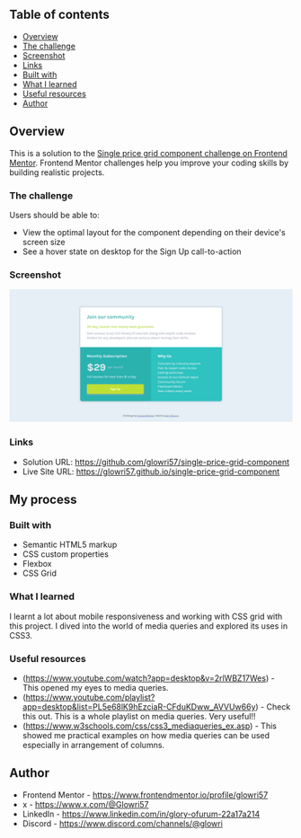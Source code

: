 
## Table of contents

  - [Overview](#overview)
  - [The challenge](#the-challenge)
  - [Screenshot](#screenshot)
  - [Links](#links)
  - [Built with](#built-with)
  - [What I learned](#what-i-learned)
  - [Useful resources](#useful-resources)
  - [Author](#author)



## Overview
This is a solution to the [Single price grid component challenge on Frontend Mentor](https://www.frontendmentor.io/challenges/single-price-grid-component-5ce41129d0ff452fec5abbbc). Frontend Mentor challenges help you improve your coding skills by building realistic projects. 
### The challenge

Users should be able to:

- View the optimal layout for the component depending on their device's screen size
- See a hover state on desktop for the Sign Up call-to-action

### Screenshot

![](./images/Screenshot.png)

### Links

- Solution URL: https://github.com/glowri57/single-price-grid-component
- Live Site URL: https://glowri57.github.io/single-price-grid-component

## My process

### Built with

- Semantic HTML5 markup
- CSS custom properties
- Flexbox
- CSS Grid

### What I learned

I learnt a lot about mobile responsiveness and working with CSS grid with this project. I dived into the world of media queries and explored its uses in CSS3.


### Useful resources

- (https://www.youtube.com/watch?app=desktop&v=2rlWBZ17Wes) - This opened my eyes to media queries. 
- (https://www.youtube.com/playlist?app=desktop&list=PL5e68lK9hEzciaR-CFduKDww_AVVUw66y) - Check this out. This is a whole playlist on media queries. Very useful!!
- (https://www.w3schools.com/css/css3_mediaqueries_ex.asp) - This showed me practical examples on how media queries can be used especially in arrangement of columns.

## Author

- Frontend Mentor - https://www.frontendmentor.io/profile/glowri57
- x - https://www.x.com/@Glowri57
- LinkedIn - https://www.linkedin.com/in/glory-ofurum-22a17a214
- Discord - https://www.discord.com/channels/@glowri